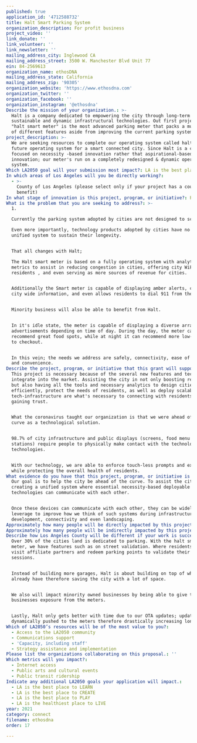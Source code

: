 ```yaml
---
published: true
application_id: '4712588732'
title: Halt Smart Parking System
organization_description: For profit business
project_video: ''
link_donate: ''
link_volunteer: ''
link_newsletter: ''
mailing_address_city: Inglewood CA
mailing_address_street: 3500 W. Manchester Blvd Unit 77
ein: 84-2569613
organization_name: ethosDNA
mailing_address_state: California
mailing_address_zip: '90305'
organization_website: 'https://www.ethosdna.com'
organization_twitter: ''
organization_facebook: ''
organization_instagram: '@ethosdna'
Describe the mission of your organization.: >-
  Halt is a company dedicated to empowering the city through long-term
  sustainable and dynamic infrastructural technologies. Out first project dubbed
  "halt smart meter" is the most advanced parking meter that packs a multitude
  of different features aside from improving the current parking system.
project_description: >-
  We are seeking resources to complete our operating system called haltOS- the
  future operating system for a smart connected city. Since Halt is a company
  focused on necessity -based innovation rather that aspirational-based
  innovation; our meter's run on a completely redesigned & dynamic operating
  system.
Which LA2050 goal will your submission most impact?: LA is the best place to CONNECT
In which areas of Los Angeles will you be directly working?:
  - >-
    County of Los Angeles (please select only if your project has a countywide
    benefit)
In what stage of innovation is this project, program, or initiative?: Pilot project or new program (testing or implementing a new idea)
What is the problem that you are seeking to address?: >-
  1. 

  Currently the parking system adopted by cities are not designed to scale.

  Even more importantly, technology products adopted by cities have no form of
  unified system to sustain their longevity. 


  That all changes with Halt; 

  The Halt smart meter is based on a fully operating system with analytics and
  metrics to assist in reducing congestion in cities, offering city WiFi to city
  residents , and even serving as more sources of revenue for cities.


  Additionally the Smart meter is capable of displaying amber alerts, critical
  city wide information, and even allows residents to dial 911 from the meter. 


  Minority business will also be able to benefit from Halt.


  In it's idle state, the meter is capable of displaying a diverse array of
  advertisements depending on time of day. During the day, the meter can
  recommend great food spots, while at night it can recommend more low-key spots
  to checkout.


  In this vein; the needs we address are safely, connectivity, ease of access
  and convenience.
Describe the project, program, or initiative that this grant will support to address the problem identified.: >-
  This project is necessary because of the several new features and technologies
  integrate into the market. Assisting the city in not only boosting revenue,
  but also having all the tools and necessary analytics to design cities more
  efficiently, protect the needs of residents, as well as deploy scalable
  tech-infrastructure are what's necessary to connecting with residents and
  gaining trust.


  What the coronavirus taught our organization is that we were ahead of the
  curve as a technological solution.


  98.7% of city infrastructure and public displays (screens, food menu's, gas
  stations) require people to physically make contact with the technology, using
  technologies.


  With our technology, we are able to enforce touch-less prompts and experiences
  while protecting the overall health of residents.
What evidence do you have that this project, program, or initiative is or will be successful, and how will you define and measure success?: >-
  Our goal is to help the city be ahead of the curve. To assist the city in
  creating a unified system where essential necessity-based deployable
  technologies can communicate with each other. 


  Once these devices can communicate with each other, they can be widely
  leverage to improve how we think of such systems during infrastructural
  development, connectivity and even landscaping.
Approximately how many people will be directly impacted by this project, program, or initiative?: '5000'
Approximately how many people will be indirectly impacted by this project, program, or initiative?: '10000'
Describe how Los Angeles County will be different if your work is successful.: >-
  Over 30% of the cities land is dedicated to parking. With the halt smart
  meter, we have features such as on street validation. Where residents can
  visit affiliate partners and redeem parking points to validate their
  sessions. 


  Instead of building more garages, Halt is about building on top of what we
  already have therefore saving the city with a lot of space.


  We also will impact minority owned businesses by being able to give their
  businesses exposure from the meters.


  Lastly, Halt only gets better with time due to our OTA updates; updates can be
  dynamically pushed to the meters therefore drastically increasing longevity.
Which of LA2050’s resources will be of the most value to you?:
  - Access to the LA2050 community
  - Communications support
  - 'Capacity, including staff'
  - Strategy assistance and implementation
Please list the organizations collaborating on this proposal.: ''
Which metrics will you impact?:
  - Internet access
  - Public arts and cultural events
  - Public transit ridership
Indicate any additional LA2050 goals your application will impact.:
  - LA is the best place to LEARN
  - LA is the best place to CREATE
  - LA is the best place to PLAY
  - LA is the healthiest place to LIVE
year: 2021
category: connect
filename: ethosdna
order: 17

---
```

